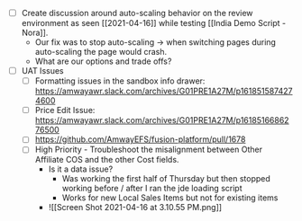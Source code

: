 - [ ] Create discussion around auto-scaling behavior on the review environment as seen [[2021-04-16]] while testing [[India Demo Script - Nora]]. 
	- Our fix was to stop auto-scaling -> when switching pages during auto-scaling the page would crash.
	- What are our options and trade offs?
- [ ] UAT Issues
	- [ ] Formatting issues in the sandbox info drawer: https://amwayawr.slack.com/archives/G01PRE1A27M/p1618515874274600
	- [ ] Price Edit Issue: https://amwayawr.slack.com/archives/G01PRE1A27M/p1618516686276500
	- [ ] https://github.com/AmwayEFS/fusion-platform/pull/1678
	- [ ] High Priority - Troubleshoot the misalignment between Other Affiliate COS and the other Cost fields.
		- Is it a data issue?
			- Was working the first half of Thursday but then stopped working before / after I ran the jde loading script
			- Works for new Local Sales Items but not for existing items
		- ![[Screen Shot 2021-04-16 at 3.10.55 PM.png]]